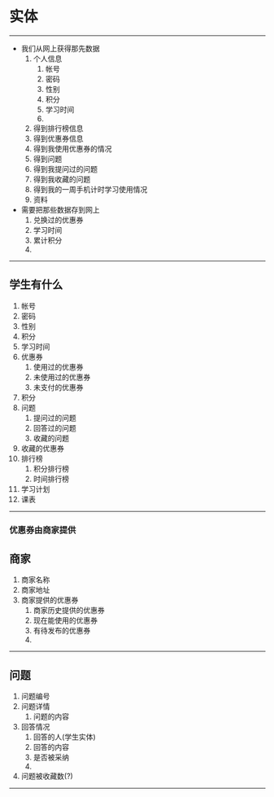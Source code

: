 # 实体
--------
* 我们从网上获得那先数据
	1. 个人信息
		1. 帐号
		2. 密码
		3. 性别
		4. 积分
		5. 学习时间
		6. 
	2. 得到排行榜信息
	3. 得到优惠券信息
	4. 得到我使用优惠券的情况
	5. 得到问题
	6. 得到我提问过的问题
	7. 得到我收藏的问题
	8. 得到我的一周手机计时学习使用情况
	9. 资料
* 需要把那些数据存到网上
	1. 兑换过的优惠券
	2. 学习时间
	3. 累计积分
	4. 



---------
## 学生有什么
1. 帐号
2. 密码
3. 性别
4. 积分
5. 学习时间
6. 优惠券
	1. 使用过的优惠券
	2. 未使用过的优惠券
	3. 未支付的优惠券
7. 积分
8. 问题
	1. 提问过的问题
	2. 回答过的问题
	3. 收藏的问题
9. 收藏的优惠券
10. 排行榜
	1. 积分排行榜
	2. 时间排行榜
11. 学习计划
12. 课表



----
### 优惠券由商家提供
## 商家
1. 商家名称
2. 商家地址
3. 商家提供的优惠券
	1. 商家历史提供的优惠券
	2. 现在能使用的优惠券
	3. 有待发布的优惠券
	4.
  
-----
## 问题
1. 问题编号
2. 问题详情
	1. 问题的内容
3. 回答情况
	1. 回答的人(学生实体)
	2. 回答的内容
	3. 是否被采纳
	4. 
4. 问题被收藏数(?)

--------
##
